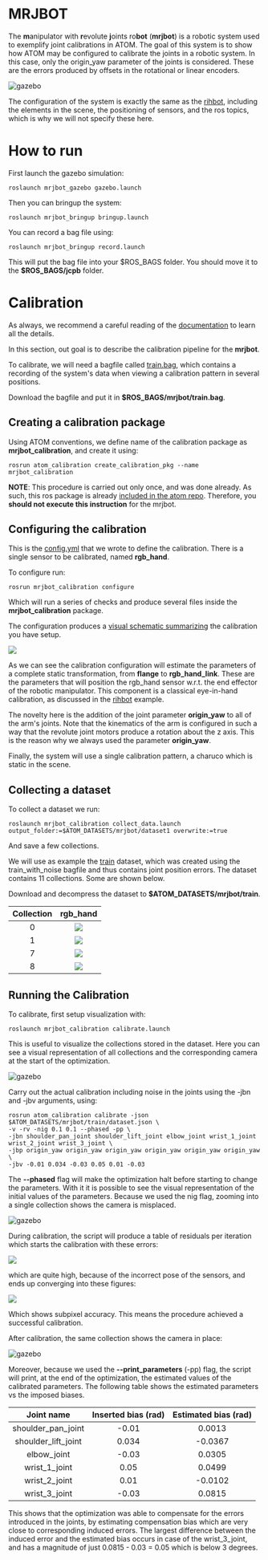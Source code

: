 # MRJBOT

The **m**anipulator with **r**evolute **j**oints ro**bot** (**mrjbot**) is a robotic system used to exemplify joint calibrations in ATOM. The goal of this system is to show how ATOM may be configured to calibrate the joints in a robotic system. In this case, only the origin_yaw parameter of the joints is considered. These are the errors produced by offsets in the rotational or linear encoders.

![gazebo](docs/system.png)

The configuration of the system is exactly the same as the [rihbot](https://github.com/lardemua/atom/tree/noetic-devel/atom_examples/rihbot), including the elements in the scene, the positioning of sensors, and the ros topics, which is why we will not specify these here.

# How to run

First launch the gazebo simulation:

    roslaunch mrjbot_gazebo gazebo.launch

Then you can bringup the system:

    roslaunch mrjbot_bringup bringup.launch

You can record a bag file using:

    roslaunch mrjbot_bringup record.launch

This will put the bag file into your \$ROS_BAGS folder. You should move it to the **$ROS_BAGS/jcpb** folder.

# Calibration

As always, we recommend a careful reading of the [documentation](https://lardemua.github.io/atom_documentation/) to learn all the details.

In this section, out goal is to describe the calibration pipeline for the **mrjbot**.

To calibrate, we will need a bagfile called [train.bag](https://gofile.me/7nlMj/byL8M7tjj), which contains a recording of the system's data when viewing a calibration pattern in several positions.

Download the bagfile and put it in **$ROS_BAGS/mrjbot/train.bag**.

## Creating a calibration package

Using ATOM conventions, we define name of the calibration package as **mrjbot_calibration**, and create it using:

    rosrun atom_calibration create_calibration_pkg --name mrjbot_calibration

**NOTE**: This procedure is carried out only once, and was done already. As such, this ros package is already [included in the atom repo](https://github.com/lardemua/atom/tree/noetic-devel/atom_examples/mrjbot/mrjbot_calibration). Therefore, you **should not execute this instruction** for the mrjbot.

## Configuring the calibration

This is the [config.yml](https://github.com/lardemua/atom/blob/noetic-devel/atom_examples/mrjbot/mrjbot_calibration/calibration/config.yml) that we wrote to define the calibration. There is a single sensor to be calibrated, named **rgb_hand**.

To configure run:

    rosrun mrjbot_calibration configure

Which will run a series of checks and produce several files inside the **mrjbot_calibration** package.

The configuration produces a [visual schematic summarizing](https://github.com/lardemua/atom/blob/noetic-devel/atom_examples/mrjbot/mrjbot_calibration/calibration/summary.pdf) the calibration you have setup.

![](docs/summary.png)

As we can see the calibration configuration will estimate the parameters of a complete static transformation, from **flange** to **rgb_hand_link**. These are the parameters that will position the rgb_hand sensor w.r.t. the end effector of the robotic manipulator. This component is a classical eye-in-hand calibration, as discussed in the [rihbot](https://github.com/lardemua/atom/tree/noetic-devel/atom_examples/rihbot) example.

The novelty here is the addition of the joint parameter **origin_yaw** to all of the arm's joints. Note that the kinematics of the arm is configured in such a way that the revolute joint motors produce a rotation about the z axis. This is the reason why we always used the parameter **origin_yaw**.

Finally, the system will use a single calibration pattern, a charuco which is static in the scene.

## Collecting a dataset

To collect a dataset we run:

    roslaunch mrjbot_calibration collect_data.launch output_folder:=$ATOM_DATASETS/mrjbot/dataset1 overwrite:=true

And save a few collections.

We will use as example the [train](https://gofile.me/7nlMj/Rd22v8b25) dataset, which was created using the train_with_noise bagfile and thus contains joint position errors. The dataset contains 11 collections. Some are shown below.

Download and decompress the dataset to **$ATOM_DATASETS/mrjbot/train**.

Collection |           rgb_hand
:----------------:|:-------------------------:
0 | ![](docs/rgb_hand_000.jpg)
1 | ![](docs/rgb_hand_001.jpg)
7 | ![](docs/rgb_hand_007.jpg)
8 | ![](docs/rgb_hand_008.jpg)


## Running the Calibration

To calibrate, first setup visualization with:

    roslaunch mrjbot_calibration calibrate.launch

This is useful to visualize the collections stored in the dataset. Here you can see a visual representation of all collections and the corresponding camera at the start of the optimization.

![gazebo](docs/calibration.png)


Carry out the actual calibration including noise in the joints using the -jbn and -jbv arguments, using:

    rosrun atom_calibration calibrate -json $ATOM_DATASETS/mrjbot/train/dataset.json \
    -v -rv -nig 0.1 0.1 --phased -pp \
    -jbn shoulder_pan_joint shoulder_lift_joint elbow_joint wrist_1_joint wrist_2_joint wrist_3_joint \
    -jbp origin_yaw origin_yaw origin_yaw origin_yaw origin_yaw origin_yaw \
    -jbv -0.01 0.034 -0.03 0.05 0.01 -0.03

The **--phased** flag will make the optimization halt before starting to change the parameters. With it it is possible to see the visual representation of the initial values of the parameters.
Because we used the nig flag, zooming into a single collection shows the camera is misplaced.

![gazebo](docs/before.png)

During calibration, the script will produce a table of residuals per iteration which starts the calibration with these errors:

![](docs/calibration_output_initial.png)

which are quite high, because of the incorrect pose of the sensors,  and ends up converging into these figures:

![](docs/calibration_output_final.png)

Which shows subpixel accuracy. This means the procedure achieved a successful calibration.

After calibration, the same collection shows the camera in place:

![gazebo](docs/after.png)

Moreover, because we used the **--print_parameters** (-pp) flag, the script will print, at the end of the optimization, the estimated values of the calibrated parameters.
The following table shows the estimated parameters vs the imposed biases.

Joint name | Inserted bias (rad) | Estimated bias (rad)
:---:|:---:|:---:
shoulder_pan_joint |-0.01 | 0.0013
shoulder_lift_joint | 0.034 | -0.0367
elbow_joint | -0.03 | 0.0305
wrist_1_joint | 0.05 |0.0499
wrist_2_joint | 0.01 | -0.0102
wrist_3_joint | -0.03 | 0.0815

This shows that the optimization was able to compensate for the errors introduced in the joints, by estimating compensation bias which are very close to corresponding induced errors.
The largest difference between the induced error and the estimated bias occurs in case of the wrist_3_joint, and has a magnitude of just 0.0815 - 0.03 = 0.05 which is below 3 degrees.

